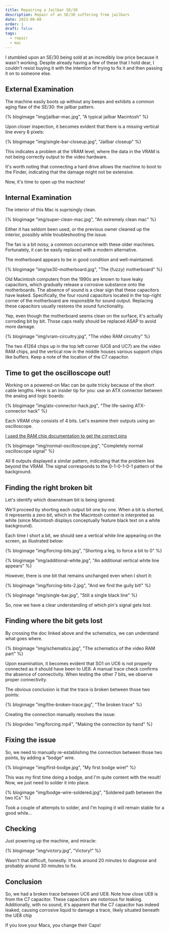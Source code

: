 ```yaml
---
title: Repairing a Jailbar SE/30
description: Repair of an SE/30 suffering from jailbars
date: 2023-08-08
order: 1
draft: false
tags:
  - repair
  - mac
---
```


I stumbled upon an SE/30 being sold at an incredibly low price because it wasn't working. Despite already having a few of these that I hold dear, I couldn't resist buying it with the intention of trying to fix it and then passing it on to someone else.

## External Examination

The machine easily boots up without any beeps and exhibits a common aging flaw of the SE/30: the jailbar pattern.

{% blogimage "img/jailbar-mac.jpg", "A typical jailbar Macintosh" %}

Upon closer inspection, it becomes evident that there is a missing vertical line every 8 pixels:

{% blogimage "img/single-bar-closeup.jpg", "Jailbar closeup" %}

This indicates a problem at the VRAM level, where the data in the VRAM is not being correctly output to the video hardware.

It's worth noting that connecting a hard drive allows the machine to boot to the Finder, indicating that the damage might not be extensive.
<!-- Note that connecting a hard drive lets the machine boot to the Finder, so there isn't too much damage. -->

Now, it's time to open up the machine!

## Internal Examination

The interior of this Mac is suprisingly clean.

{% blogimage "img/super-clean-mac.jpg", "An extremely clean mac" %}

Either it has seldom been used, or the previous owner cleaned up the interior, possibly while troubleshooting the issue.

The fan is a bit noisy, a common occurrence with these older machines. Fortunately, it can be easily replaced with a modern alternative.

The motherboard appears to be in good condition and well-maintained.

{% blogimage "img/se30-motherboard.jpg", "The (fuzzy) motherboard" %}

<!-- Old Macintoshes from the 90s have leaky caps, that slowly cover the motherboards with a corrosive juice. Having no sound is a tell-tale indication that the caps have leaked (the sound caps are the 4 round ones the top-right -- replacing them generally bring the sound back). -->

Old Macintosh computers from the 1990s are known to have leaky capacitors, which gradually release a corrosive substance onto the motherboards. The absence of sound is a clear sign that these capacitors have leaked. Specifically, the four round capacitors located in the top-right corner of the motherboard are responsible for sound output. Replacing these capacitors usually restores the sound functionality.

Yep, even though the motherboard seems clean on the surface, it's actually corroding bit by bit. Those caps really should be replaced ASAP to avoid more damage.

{% blogimage "img/vram-circuitry.jpg", "The video RAM circuitry" %}

The two 41264 chips up in the top left corner (UC6 and UC7) are the video RAM chips, and the vertical row in the middle houses various support chips like buffers. Keep a note of the location of the C7 capacitor.

## Time to get the oscilloscope out!

Working on a powered-on Mac can be quite tricky because of the short cable lengths. Here is an insider tip for you: use an ATX connector between the analog and logic boards:

{% blogimage "img/atx-connector-hack.jpg", "The life-saving ATX-connector hack" %}

Each VRAM chip consists of 4 bits. Let's examine their outputs using an oscilloscope.

<a href="public/NECED001-12A-1.pdf" target="_blank">I used the RAM chip documentation to get the correct pins</a>

{% blogimage "img/normal-oscilloscope.jpg", "Completely normal oscilloscope signal" %}

All 8 outputs displayed a similar pattern, indicating that the problem lies beyond the VRAM. The signal corresponds to the 0-1-0-1-0-1 pattern of the background.

## Finding the right broken bit

Let's identify which downstream bit is being ignored.

We'll proceed by shorting each output bit one by one. When a bit is shorted, it represents a zero bit, which in the Macintosh context is interpreted as white (since Macintosh displays conceptually feature black text on a white background).

Each time I short a bit, we should see a vertical white line appearing on the screen, as illustrated below:

{% blogimage "img/forcing-bits.jpg", "Shorting a leg, to force a bit to 0" %}

{% blogimage "img/additional-white.jpg", "An additional vertical white line appears" %}

However, there is one bit that remains unchanged even when I short it:

{% blogimage "img/forcing-bits-2.jpg", "And we find the guily bit!" %}

{% blogimage "img/single-bar.jpg", "Still a single black line" %}

So, now we have a clear understanding of which pin's signal gets lost.

## Finding where the bit gets lost

By crossing the doc linked above and the schematics, we can understand what goes where.

{% blogimage "img/schematics.jpg", "The schematics of the video RAM part" %}

Upon examination, it becomes evident that SO1 on UC6 is not properly connected as it should have been to UE8. A manual trace check confirms the absence of connectivity. When testing the other 7 bits, we observe proper connectivity.

The obvious conclusion is that the trace is broken between those two points:

{% blogimage "img/the-broken-trace.jpg", "The broken trace" %}

Creating the connection manually resolves the issue:

{% blogvideo "img/forcing.mp4", "Making the connection by hand" %}

## Fixing the issue

So, we need to manually re-establishing the connection between those two points, by adding a "bodge" wire.

{% blogimage "img/first-bodge.jpg", "My first bodge wire!" %}

This was my first time doing a bodge, and I'm quite content with the result! Now, we just need to solder it into place.

{% blogimage "img/bodge-wire-soldered.jpg", "Soldered path between the two ICs" %}

Took a couple of attempts to solder, and I'm hoping it will remain stable for a good while...

## Checking

Just powering up the machine, and miracle:

{% blogimage "img/victory.jpg", "Victory!" %}

Wasn't that difficult, honestly. It took around 20 minutes to diagnose and probably around 30 minutes to fix.

## Conclusion

So, we had a broken trace between UC6 and UE8. Note how close UE8 is from the C7 capacitor. These capacitors are notorious for leaking. Additionally, with no sound, it's apparent that the C7 capacitor has indeed leaked, causing corrosive liquid to damage a trace, likely situated beneath the UE8 chip

If you love your Macs, you change their Caps!